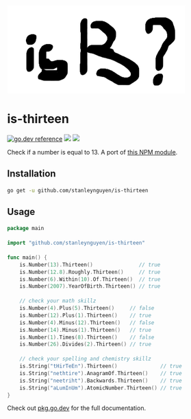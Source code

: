 ![Logo](./is-thirteen-logo.png)

# is-thirteen

[![go.dev reference](https://img.shields.io/badge/go.dev-reference-007d9c)](https://pkg.go.dev/github.com/stanleynguyen/is-thirteen)
![](https://github.com/stanleynguyen/is-thirteen/workflows/test/badge.svg)
![](https://github.com/stanleynguyen/is-thirteen/workflows/lint/badge.svg)

Check if a number is equal to 13. A port of [this NPM module](https://github.com/jezen/is-thirteen).

## Installation

```bash
go get -u github.com/stanleynguyen/is-thirteen
```

## Usage

```go
package main

import "github.com/stanleynguyen/is-thirteen"

func main() {
	is.Number(13).Thirteen()               // true
	is.Number(12.8).Roughly.Thirteen()     // true
	is.Number(6).Within(10).Of.Thirteen()  // true
	is.Number(2007).YearOfBirth.Thirteen() // true

	// check your math skillz
	is.Number(4).Plus(5).Thirteen()     // false
	is.Number(12).Plus(1).Thirteen()    // true
	is.Number(4).Minus(12).Thirteen()   // false
	is.Number(14).Minus(1).Thirteen()   // true
	is.Number(1).Times(8).Thirteen()    // false
	is.Number(26).Divides(2).Thirteen() // true

	// check your spelling and chemistry skillz
	is.String("tHirTeEn").Thirteen()              // true
	is.String("nethtire").AnagramOf.Thirteen()    // true
	is.String("neetriht").Backwards.Thirteen()    // true
	is.String("aLumInUm").AtomicNumber.Thirteen() // true
}

```

Check out [pkg.go.dev](https://pkg.go.dev/github.com/stanleynguyen/is-thirteen) for the full documentation.
